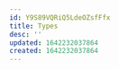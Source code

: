 ```yaml
---
id: Y9S89VQRiQ5LdeOZsfFfx
title: Types
desc: ''
updated: 1642232037864
created: 1642232037864
---
```


